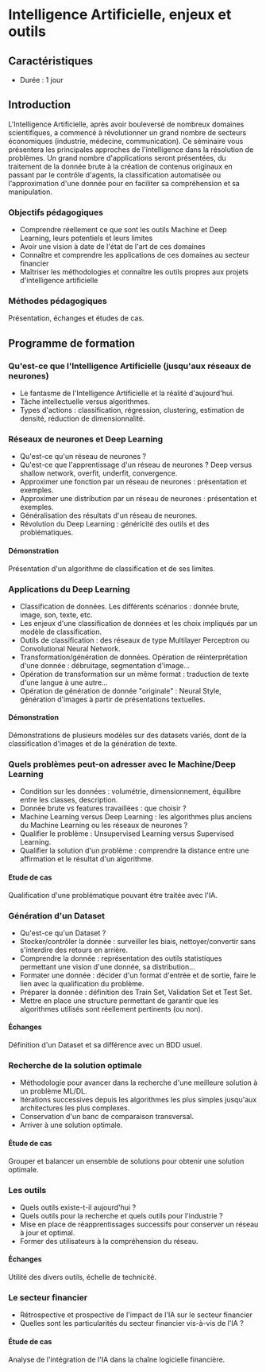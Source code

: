 # Intelligence Artificielle, enjeux et outils

## Caractéristiques

- Durée : 1 jour

## Introduction

L'Intelligence Artificielle, après avoir bouleversé de nombreux domaines scientifiques, a commencé à révolutionner un grand nombre de secteurs économiques (industrie, médecine, communication). Ce séminaire vous présentera les principales approches de l'intelligence dans la résolution de problèmes. Un grand nombre d'applications seront présentées, du traitement de la donnée brute à la création de contenus originaux en passant par le contrôle d'agents, la classification automatisée ou l'approximation d'une donnée pour en faciliter sa compréhension et sa manipulation.

### Objectifs pédagogiques

- Comprendre réellement ce que sont les outils Machine et Deep Learning, leurs potentiels et leurs limites
- Avoir une vision à date de l'état de l'art de ces domaines
- Connaître et comprendre les applications de ces domaines au secteur financier
- Maîtriser les méthodologies et connaître les outils propres aux projets d'intelligence artificielle

### Méthodes pédagogiques

Présentation, échanges et études de cas.

## Programme de formation

### Qu'est-ce que l'Intelligence Artificielle (jusqu'aux réseaux de neurones)

- Le fantasme de l'Intelligence Artificielle et la réalité d'aujourd'hui.
- Tâche intellectuelle versus algorithmes.
- Types d'actions : classification, régression, clustering, estimation de densité, réduction de dimensionnalité.

### Réseaux de neurones et Deep Learning

- Qu'est-ce qu'un réseau de neurones ?
- Qu'est-ce que l'apprentissage d'un réseau de neurones ? Deep versus shallow network, overfit, underfit, convergence.
- Approximer une fonction par un réseau de neurones : présentation et exemples.
- Approximer une distribution par un réseau de neurones : présentation et exemples.
- Généralisation des résultats d'un réseau de neurones.
- Révolution du Deep Learning : généricité des outils et des problématiques.

#### Démonstration

Présentation d'un algorithme de classification et de ses limites.

### Applications du Deep Learning

- Classification de données. Les différents scénarios : donnée brute, image, son, texte, etc.
- Les enjeux d'une classification de données et les choix impliqués par un modèle de classification.
- Outils de classification : des réseaux de type Multilayer Perceptron ou Convolutional Neural Network.
- Transformation/génération de données. Opération de réinterprétation d'une donnée : débruitage, segmentation d'image...
- Opération de transformation sur un même format : traduction de texte d'une langue à une autre...
- Opération de génération de donnée "originale" : Neural Style, génération d'images à partir de présentations textuelles.

#### Démonstration

Démonstrations de plusieurs modèles sur des datasets variés, dont de la classification d'images et de la génération de texte.

### Quels problèmes peut-on adresser avec le Machine/Deep Learning

- Condition sur les données : volumétrie, dimensionnement, équilibre entre les classes, description.
- Donnée brute vs features travaillées : que choisir ?
- Machine Learning versus Deep Learning : les algorithmes plus anciens du Machine Learning ou les réseaux de neurones ?
- Qualifier le problème : Unsupervised Learning versus Supervised Learning.
- Qualifier la solution d'un problème : comprendre la distance entre une affirmation et le résultat d'un algorithme.

#### Etude de cas

Qualification d'une problématique pouvant être traitée avec l'IA.

### Génération d'un Dataset

- Qu'est-ce qu'un Dataset ?
- Stocker/contrôler la donnée : surveiller les biais, nettoyer/convertir sans s'interdire des retours en arrière.
- Comprendre la donnée : représentation des outils statistiques permettant une vision d'une donnée, sa distribution...
- Formater une donnée : décider d'un format d'entrée et de sortie, faire le lien avec la qualification du problème.
- Préparer la donnée : définition des Train Set, Validation Set et Test Set.
- Mettre en place une structure permettant de garantir que les algorithmes utilisés sont réellement pertinents (ou non).

#### Échanges

Définition d'un Dataset et sa différence avec un BDD usuel.

### Recherche de la solution optimale

- Méthodologie pour avancer dans la recherche d'une meilleure solution à un problème ML/DL.
- Itérations successives depuis les algorithmes les plus simples jusqu'aux architectures les plus complexes.
- Conservation d'un banc de comparaison transversal.
- Arriver à une solution optimale.

#### Étude de cas

Grouper et balancer un ensemble de solutions pour obtenir une solution optimale.

### Les outils

- Quels outils existe-t-il aujourd'hui ?
- Quels outils pour la recherche et quels outils pour l'industrie ?
- Mise en place de réapprentissages successifs pour conserver un réseau à jour et optimal.
- Former des utilisateurs à la compréhension du réseau.

#### Échanges

Utilité des divers outils, échelle de technicité.

### Le secteur financier

- Rétrospective et prospective de l'impact de l'IA sur le secteur financier
- Quelles sont les particularités du secteur financier vis-à-vis de l'IA ?

#### Étude de cas

Analyse de l'intégration de l'IA dans la chaîne logicielle financière.
